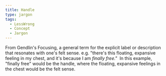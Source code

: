 ```yaml
---
title: Handle
type: jargon
tags:
  - LessWrong
  - Concept
  - Jargon
---
```




From Gendlin's Focusing, a general term for the explicit label or description that resonates with one's felt sense. e.g. "there's this floating, expansive feeling in my chest, and it's because I am *finally free."*  In this example, "finally free" would be the handle, where the floating, expansive feelings in the chest would be the felt sense.  
 
